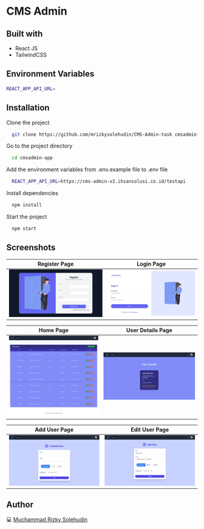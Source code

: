 # CMS Admin

## Built with

- React JS
- TailwindCSS

## Environment Variables

```bash
REACT_APP_API_URL=
```

## Installation

Clone the project

```bash
  git clone https://github.com/mrizkysolehudin/CMS-Admin-task cmsadmin-app
```

Go to the project directory

```bash
  cd cmsadmin-app
```

Add the environment variables from .env.example file to .env file

```bash
  REACT_APP_API_URL=https://cms-admin-v2.ihsansolusi.co.id/testapi
```

Install dependencies

```bash
  npm install
```

Start the project

```bash
  npm start
```

## Screenshots

| Register Page                                                                                         | Login Page                                                                                      |
| ----------------------------------------------------------------------------------------------------- | ----------------------------------------------------------------------------------------------- |
| ![Register](https://github.com/mrizkysolehudin/CMS-Admin-task/blob/master/src/assets/ss/Register.png) | ![Login](https://github.com/mrizkysolehudin/CMS-Admin-task/blob/master/src/assets/ss/Login.png) |

| Home Page                                                                                     | User Details Page                                                                                               |
| --------------------------------------------------------------------------------------------- | --------------------------------------------------------------------------------------------------------------- |
| ![Home](https://github.com/mrizkysolehudin/CMS-Admin-task/blob/master/src/assets/ss/Home.png) | ![User Details](https://github.com/mrizkysolehudin/CMS-Admin-task/blob/master/src/assets/ss/User%20Details.png) |

| Add User Page                                                                                           | Edit User Page                                                                                            |
| ------------------------------------------------------------------------------------------------------- | --------------------------------------------------------------------------------------------------------- |
| ![Add User](https://github.com/mrizkysolehudin/CMS-Admin-task/blob/master/src/assets/ss/Add%20User.png) | ![Edit User](https://github.com/mrizkysolehudin/CMS-Admin-task/blob/master/src/assets/ss/Edit%20User.png) |

## Author

💻 [Muchammad Rizky Solehudin](https://github.com/mrizkysolehudin)
